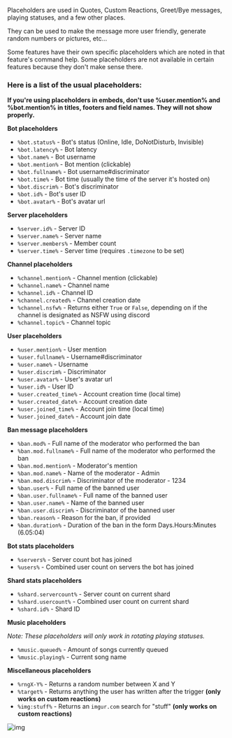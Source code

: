 Placeholders are used in Quotes, Custom Reactions, Greet/Bye messages, playing statuses, and a few other places.

They can be used to make the message more user friendly, generate random numbers or pictures, etc...

Some features have their own specific placeholders which are noted in that feature's command help. Some placeholders are not available in certain features because they don't make sense there.

### Here is a list of the usual placeholders:

**If you're using placeholders in embeds, don't use %user.mention% and %bot.mention% in titles, footers and field names. They will not show properly.**

**Bot placeholders**

- `%bot.status%` - Bot's status (Online, Idle, DoNotDisturb, Invisible)
- `%bot.latency%` - Bot latency
- `%bot.name%` - Bot username
- `%bot.mention%` - Bot mention (clickable)
- `%bot.fullname%` - Bot username#discriminator
- `%bot.time%` - Bot time (usually the time of the server it's hosted on)
- `%bot.discrim%` - Bot's discriminator
- `%bot.id%` - Bot's user ID
- `%bot.avatar%` - Bot's avatar url

**Server placeholders**

- `%server.id%` - Server ID
- `%server.name%` - Server name
- `%server.members%` - Member count
- `%server.time%` - Server time (requires `.timezone` to be set)

**Channel placeholders**

- `%channel.mention%` - Channel mention (clickable)
- `%channel.name%` - Channel name
- `%channel.id%` - Channel ID
- `%channel.created%` - Channel creation date
- `%channel.nsfw%` - Returns either `True` or `False`, depending on if the channel is designated as NSFW using discord
- `%channel.topic%` - Channel topic

**User placeholders**

- `%user.mention%` - User mention
- `%user.fullname%` - Username#discriminator
- `%user.name%` - Username
- `%user.discrim%` - Discriminator
- `%user.avatar%` - User's avatar url
- `%user.id%` - User ID
- `%user.created_time%` - Account creation time (local time)
- `%user.created_date%` - Account creation date
- `%user.joined_time%` - Account join time (local time)
- `%user.joined_date%` - Account join date

**Ban message placeholders**
- `%ban.mod%` - Full name of the moderator who performed the ban
- `%ban.mod.fullname%` - Full name of the moderator who performed the ban
- `%ban.mod.mention%` - Moderator's mention
- `%ban.mod.name%` - Name of the moderator - Admin
- `%ban.mod.discrim%` - Discriminator of the moderator - 1234
- `%ban.user%` - Full name of the banned user
- `%ban.user.fullname%` - Full name of the banned user
- `%ban.user.name%` - Name of the banned user
- `%ban.user.discrim%` - Discriminator of the banned user
- `%ban.reason%` - Reason for the ban, if provided
- `%ban.duration%` - Duration of the ban in the form Days.Hours:Minutes (6.05:04)

**Bot stats placeholders**

- `%servers%` - Server count bot has joined
- `%users%` - Combined user count on servers the bot has joined

**Shard stats placeholders**

- `%shard.servercount%` - Server count on current shard
- `%shard.usercount%` - Combined user count on current shard
- `%shard.id%` - Shard ID

**Music placeholders**

*Note: These placeholders will only work in rotating playing statuses.*

- `%music.queued%` - Amount of songs currently queued
- `%music.playing%` - Current song name

**Miscellaneous placeholders**

- `%rngX-Y%` - Returns a random number between X and Y
- `%target%` - Returns anything the user has written after the trigger **(only works on custom reactions)**
- `%img:stuff%` - Returns an `imgur.com` search for "stuff" **(only works on custom reactions)**

![img](https://puu.sh/B7mgI.png)
